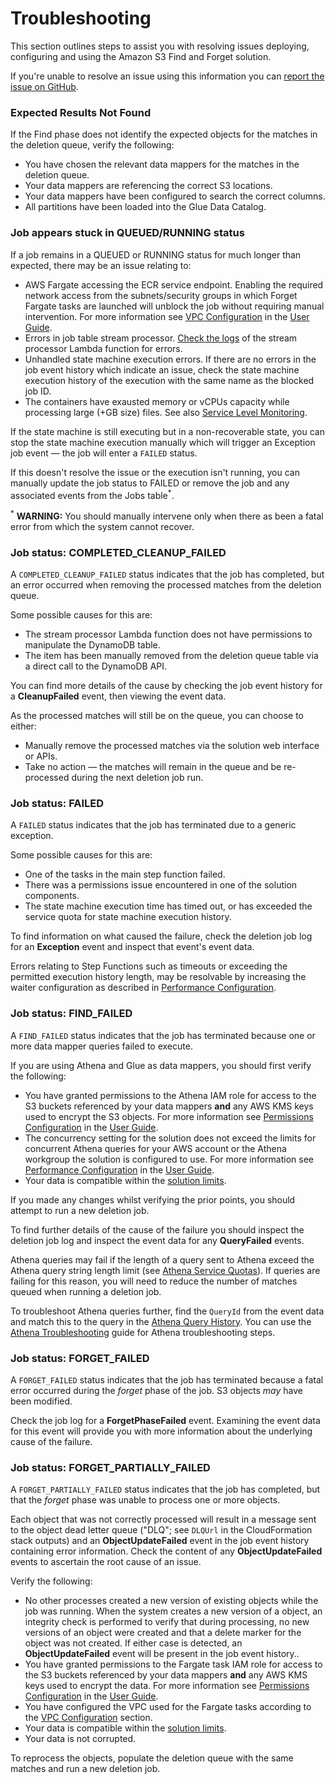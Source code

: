 # Troubleshooting

This section outlines steps to assist you with resolving issues deploying,
configuring and using the Amazon S3 Find and Forget solution.

If you're unable to resolve an issue using this information you can
[report the issue on GitHub](../CONTRIBUTING.md#reporting-bugsfeature-requests).

### Expected Results Not Found

If the Find phase does not identify the expected objects for the matches in the
deletion queue, verify the following:

- You have chosen the relevant data mappers for the matches in the deletion
  queue.
- Your data mappers are referencing the correct S3 locations.
- Your data mappers have been configured to search the correct columns.
- All partitions have been loaded into the Glue Data Catalog.

### Job appears stuck in QUEUED/RUNNING status

If a job remains in a QUEUED or RUNNING status for much longer than expected,
there may be an issue relating to:

- AWS Fargate accessing the ECR service endpoint. Enabling the required network
  access from the subnets/security groups in which Forget Fargate tasks are
  launched will unblock the job without requiring manual intervention. For more
  information see [VPC Configuration] in the [User Guide].
- Errors in job table stream processor.
  [Check the logs](https://docs.aws.amazon.com/lambda/latest/dg/monitoring-functions-logs.html)
  of the stream processor Lambda function for errors.
- Unhandled state machine execution errors. If there are no errors in the job
  event history which indicate an issue, check the state machine execution
  history of the execution with the same name as the blocked job ID.
- The containers have exausted memory or vCPUs capacity while processing large
  (+GB size) files. See also
  [Service Level Monitoring](MONITORING.md#service-level-monitoring).

If the state machine is still executing but in a non-recoverable state, you can
stop the state machine execution manually which will trigger an Exception job
event — the job will enter a `FAILED` status.

If this doesn't resolve the issue or the execution isn't running, you can
manually update the job status to FAILED or remove the job and any associated
events from the Jobs table<sup>\*</sup>.

<sup>\*</sup> **WARNING:** You should manually intervene only when there as been
a fatal error from which the system cannot recover.

### Job status: COMPLETED_CLEANUP_FAILED

A `COMPLETED_CLEANUP_FAILED` status indicates that the job has completed, but an
error occurred when removing the processed matches from the deletion queue.

Some possible causes for this are:

- The stream processor Lambda function does not have permissions to manipulate
  the DynamoDB table.
- The item has been manually removed from the deletion queue table via a direct
  call to the DynamoDB API.

You can find more details of the cause by checking the job event history for a
**CleanupFailed** event, then viewing the event data.

As the processed matches will still be on the queue, you can choose to either:

- Manually remove the processed matches via the solution web interface or APIs.
- Take no action — the matches will remain in the queue and be re-processed
  during the next deletion job run.

### Job status: FAILED

A `FAILED` status indicates that the job has terminated due to a generic
exception.

Some possible causes for this are:

- One of the tasks in the main step function failed.
- There was a permissions issue encountered in one of the solution components.
- The state machine execution time has timed out, or has exceeded the service
  quota for state machine execution history.

To find information on what caused the failure, check the deletion job log for
an **Exception** event and inspect that event's event data.

Errors relating to Step Functions such as timeouts or exceeding the permitted
execution history length, may be resolvable by increasing the waiter
configuration as described in [Performance Configuration].

### Job status: FIND_FAILED

A `FIND_FAILED` status indicates that the job has terminated because one or more
data mapper queries failed to execute.

If you are using Athena and Glue as data mappers, you should first verify the
following:

- You have granted permissions to the Athena IAM role for access to the S3
  buckets referenced by your data mappers **and** any AWS KMS keys used to
  encrypt the S3 objects. For more information see [Permissions Configuration]
  in the [User Guide].
- The concurrency setting for the solution does not exceed the limits for
  concurrent Athena queries for your AWS account or the Athena workgroup the
  solution is configured to use. For more information see [Performance
  Configuration] in the [User Guide].
- Your data is compatible within the [solution limits].

If you made any changes whilst verifying the prior points, you should attempt to
run a new deletion job.

To find further details of the cause of the failure you should inspect the
deletion job log and inspect the event data for any **QueryFailed** events.

Athena queries may fail if the length of a query sent to Athena exceed the
Athena query string length limit (see [Athena Service Quotas]). If queries are
failing for this reason, you will need to reduce the number of matches queued
when running a deletion job.

To troubleshoot Athena queries further, find the `QueryId` from the event data
and match this to the query in the [Athena Query History]. You can use the
[Athena Troubleshooting] guide for Athena troubleshooting steps.

### Job status: FORGET_FAILED

A `FORGET_FAILED` status indicates that the job has terminated because a fatal
error occurred during the _forget_ phase of the job. S3 objects _may_ have been
modified.

Check the job log for a **ForgetPhaseFailed** event. Examining the event data
for this event will provide you with more information about the underlying cause
of the failure.

### Job status: FORGET_PARTIALLY_FAILED

A `FORGET_PARTIALLY_FAILED` status indicates that the job has completed, but
that the _forget_ phase was unable to process one or more objects.

Each object that was not correctly processed will result in a message sent to
the object dead letter queue ("DLQ"; see `DLQUrl` in the CloudFormation stack
outputs) and an **ObjectUpdateFailed** event in the job event history containing
error information. Check the content of any **ObjectUpdateFailed** events to
ascertain the root cause of an issue.

Verify the following:

- No other processes created a new version of existing objects while the job was
  running. When the system creates a new version of a object, an integrity check
  is performed to verify that during processing, no new versions of an object
  were created and that a delete marker for the object was not created. If
  either case is detected, an **ObjectUpdateFailed** event will be present in
  the job event history..
- You have granted permissions to the Fargate task IAM role for access to the S3
  buckets referenced by your data mappers **and** any AWS KMS keys used to
  encrypt the data. For more information see [Permissions Configuration] in the
  [User Guide].
- You have configured the VPC used for the Fargate tasks according to the [VPC
  Configuration] section.
- Your data is compatible within the [solution limits].
- Your data is not corrupted.

To reprocess the objects, populate the deletion queue with the same matches and
run a new deletion job.

[user guide]: USER_GUIDE.md
[vpc configuration]:
  USER_GUIDE.md#pre-requisite-configuring-a-vpc-for-the-solution
[permissions configuration]: USER_GUIDE.md#granting-access-to-data
[performance configuration]: USER_GUIDE.md#adjusting-performance-configuration
[athena service quotas]:
  https://docs.aws.amazon.com/athena/latest/ug/service-limits.html
[athena query history]:
  https://docs.aws.amazon.com/athena/latest/ug/querying.html#queries-viewing-history
[athena troubleshooting]:
  https://docs.aws.amazon.com/athena/latest/ug/troubleshooting.html
[solution limits]: LIMITS.md
[cloudwatch container insights]:
  https://docs.aws.amazon.com/AmazonCloudWatch/latest/monitoring/ContainerInsights.html
